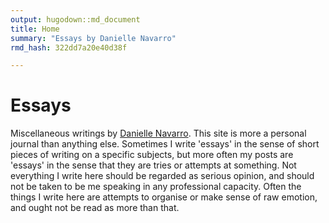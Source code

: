 ```yaml
---
output: hugodown::md_document
title: Home
summary: "Essays by Danielle Navarro"
rmd_hash: 322dd7a20e40d38f

---
```


Essays
======

Miscellaneous writings by [Danielle Navarro](https://djnavarro.net). This site is more a personal journal than anything else. Sometimes I write 'essays' in the sense of short pieces of writing on a specific subjects, but more often my posts are 'essays' in the sense that they are tries or attempts at something. Not everything I write here should be regarded as serious opinion, and should not be taken to be me speaking in any professional capacity. Often the things I write here are attempts to organise or make sense of raw emotion, and ought not be read as more than that.

